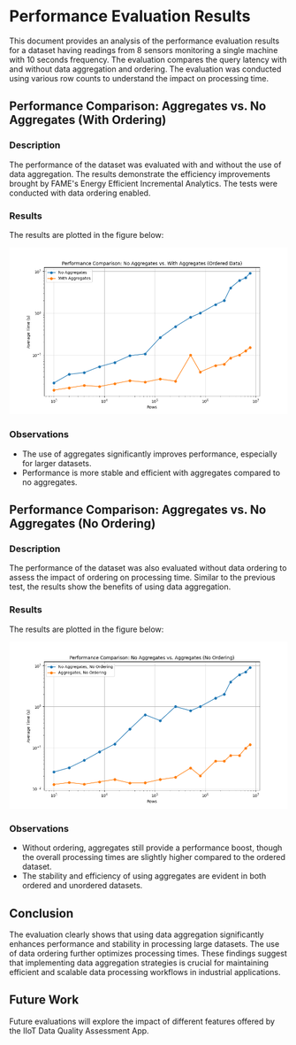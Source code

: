 # Performance Evaluation Results

This document provides an analysis of the performance evaluation results for a dataset having readings from 8 sensors monitoring a single machine with 10 seconds frequency. The evaluation compares the query latency with and without data aggregation and ordering. The evaluation was conducted using various row counts to understand the impact on processing time.

## Performance Comparison: Aggregates vs. No Aggregates (With Ordering)

### Description
The performance of the dataset was evaluated with and without the use of data aggregation. The results demonstrate the efficiency improvements brought by FAME's Energy Efficient Incremental Analytics. The tests were conducted with data ordering enabled.

### Results
The results are plotted in the figure below:

![Performance Comparison: Aggregates vs. No Aggregates (With Ordering)](static/performance_comparison_aggregates_ordering.png)

### Observations
- The use of aggregates significantly improves performance, especially for larger datasets.
- Performance is more stable and efficient with aggregates compared to no aggregates.

## Performance Comparison: Aggregates vs. No Aggregates (No Ordering)

### Description
The performance of the dataset was also evaluated without data ordering to assess the impact of ordering on processing time. Similar to the previous test, the results show the benefits of using data aggregation.

### Results
The results are plotted in the figure below:

![Performance Comparison: Aggregates vs. No Aggregates (No Ordering)](static/performance_comparison_no_aggregates_ordering.png)

### Observations
- Without ordering, aggregates still provide a performance boost, though the overall processing times are slightly higher compared to the ordered dataset.
- The stability and efficiency of using aggregates are evident in both ordered and unordered datasets.

## Conclusion
The evaluation clearly shows that using data aggregation significantly enhances performance and stability in processing large datasets. The use of data ordering further optimizes processing times. These findings suggest that implementing data aggregation strategies is crucial for maintaining efficient and scalable data processing workflows in industrial applications.

## Future Work
Future evaluations will explore the impact of different features offered by the  IIoT Data Quality Assessment App.
